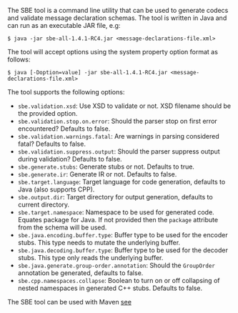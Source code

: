 The SBE tool is a command line utility that can be used to generate codecs and validate message declaration schemas. The tool is written in Java and can run as an executable JAR file, e.g:

    $ java -jar sbe-all-1.4.1-RC4.jar <message-declarations-file.xml>

The tool will accept options using the system property option format as follows:

    $ java [-Doption=value] -jar sbe-all-1.4.1-RC4.jar <message-declarations-file.xml>

The tool supports the following options:
 * `sbe.validation.xsd`: Use XSD to validate or not. XSD filename should be the provided option.
 * `sbe.validation.stop.on.error`: Should the parser stop on first error encountered? Defaults to false.
 * `sbe.validation.warnings.fatal`: Are warnings in parsing considered fatal? Defaults to false.
 * `sbe.validation.suppress.output`: Should the parser suppress output during validation? Defaults to false.
 * `sbe.generate.stubs`: Generate stubs or not. Defaults to true.
 * `sbe.generate.ir`: Generate IR or not. Defaults to false.
 * `sbe.target.language`: Target language for code generation, defaults to Java (also supports CPP).
 * `sbe.output.dir`: Target directory for output generation, defaults to current directory.
 * `sbe.target.namespace`: Namespace to be used for generated code. Equates package for Java. If not provided then the `package` attribute from the schema will be used.
 * `sbe.java.encoding.buffer.type`: Buffer type to be used for the encoder stubs. This type needs to mutate the underlying buffer.
 * `sbe.java.decoding.buffer.type`: Buffer type to be used for the decoder stubs. This type only reads the underlying buffer.
 * `sbe.java.generate.group-order.annotation`: Should the `GroupOrder` annotation be generated, defaults to false.
 * `sbe.cpp.namespaces.collapse`: Boolean to turn on or off collapsing of nested namespaces in generated C++ stubs. Defaults to false.

The SBE tool can be used with Maven
[see](https://github.com/real-logic/simple-binary-encoding/wiki/Sbe-Tool-Maven)
